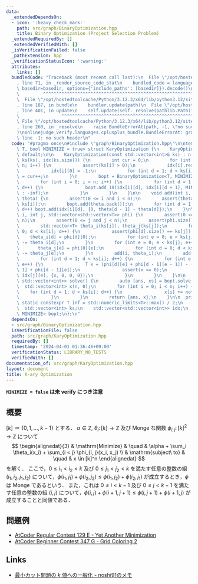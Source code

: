 ```yaml
---
data:
  _extendedDependsOn:
  - icon: ':heavy_check_mark:'
    path: src/graph/BinaryOptimization.hpp
    title: Binary Optimization (Project Selection Problem)
  _extendedRequiredBy: []
  _extendedVerifiedWith: []
  _isVerificationFailed: false
  _pathExtension: hpp
  _verificationStatusIcon: ':warning:'
  attributes:
    links: []
  bundledCode: "Traceback (most recent call last):\n  File \"/opt/hostedtoolcache/Python/3.12.3/x64/lib/python3.12/site-packages/onlinejudge_verify/documentation/build.py\"\
    , line 71, in _render_source_code_stat\n    bundled_code = language.bundle(stat.path,\
    \ basedir=basedir, options={'include_paths': [basedir]}).decode()\n          \
    \         ^^^^^^^^^^^^^^^^^^^^^^^^^^^^^^^^^^^^^^^^^^^^^^^^^^^^^^^^^^^^^^^^^^^^^^^^^^^^^^^^^\n\
    \  File \"/opt/hostedtoolcache/Python/3.12.3/x64/lib/python3.12/site-packages/onlinejudge_verify/languages/cplusplus.py\"\
    , line 187, in bundle\n    bundler.update(path)\n  File \"/opt/hostedtoolcache/Python/3.12.3/x64/lib/python3.12/site-packages/onlinejudge_verify/languages/cplusplus_bundle.py\"\
    , line 401, in update\n    self.update(self._resolve(pathlib.Path(included), included_from=path))\n\
    \                ^^^^^^^^^^^^^^^^^^^^^^^^^^^^^^^^^^^^^^^^^^^^^^^^^^^^^^^^^\n \
    \ File \"/opt/hostedtoolcache/Python/3.12.3/x64/lib/python3.12/site-packages/onlinejudge_verify/languages/cplusplus_bundle.py\"\
    , line 260, in _resolve\n    raise BundleErrorAt(path, -1, \"no such header\"\
    )\nonlinejudge_verify.languages.cplusplus_bundle.BundleErrorAt: graph/BinaryOptimization.hpp:\
    \ line -1: no such header\n"
  code: "#pragma once\n#include \"graph/BinaryOptimization.hpp\"\n\ntemplate <typename\
    \ T, bool MINIMIZE = true> struct KaryOptimization {\n    KaryOptimization() =\
    \ default;\n\n    KaryOptimization(const std::vector<int>& ks) : n(ks.size()),\
    \ ks(ks), idx(ks.size()) {\n        int cur = 0;\n        for (int i = 0; i <\
    \ n; i++) {\n            assert(ks[i] > 0);\n            idx[i].resize(ks[i]);\n\
    \            idx[i][0] = -1;\n            for (int d = 1; d < ks[i]; d++) idx[i][d]\
    \ = cur++;\n        }\n        bopt = BinaryOptimization<T, MINIMIZE>(cur);\n\
    \        for (int i = 0; i < n; i++) {\n            for (int d = 1; d + 1 < ks[i];\
    \ d++) {\n                bopt.add_10(idx[i][d], idx[i][d + 1], MINIMIZE ? inf\
    \ : -inf);\n            }\n        }\n    }\n\n    void add(int i, const std::vector<T>&\
    \ theta) {\n        assert(0 <= i and i < n);\n        assert(theta.size() ==\
    \ ks[i]);\n        bopt.add(theta.back());\n        for (int d = 1; d < ks[i];\
    \ d++) bopt.add(idx[i][d], {0, theta[d - 1] - theta[d]});\n    }\n\n    void add(int\
    \ i, int j, std::vector<std::vector<T>> phi) {\n        assert(0 <= i and i <\
    \ n);\n        assert(0 <= j and j < n);\n        assert(phi.size() == ks[i]);\n\
    \        std::vector<T> theta_i(ks[i]), theta_j(ks[j]);\n        for (int d =\
    \ 0; d < ks[i]; d++) {\n            assert(phi[d].size() == ks[j]);\n        \
    \    theta_i[d] = phi[d][0];\n            for (int e = 0; e < ks[j]; e++) phi[d][e]\
    \ -= theta_i[d];\n        }\n        for (int e = 0; e < ks[j]; e++) {\n     \
    \       theta_j[e] = phi[0][e];\n            for (int d = 0; d < ks[i]; d++) phi[d][e]\
    \ -= theta_j[e];\n        }\n        add(i, theta_i);\n        add(j, theta_j);\n\
    \        for (int d = 1; d < ks[i]; d++) {\n            for (int e = 1; e < ks[j];\
    \ e++) {\n                T x = (phi[d][e] + phi[d - 1][e - 1]) - (phi[d][e -\
    \ 1] + phi[d - 1][e]);\n                assert(x <= 0);\n                bopt.add(idx[i][d],\
    \ idx[j][e], {x, 0, 0, 0});\n            }\n        }\n    }\n\n    std::pair<T,\
    \ std::vector<int>> solve() {\n        auto [ans, xs] = bopt.solve();\n      \
    \  std::vector<int> x(n, 0);\n        for (int i = 0; i < n; i++) {\n        \
    \    for (int d = 1; d < ks[i]; d++) {\n                x[i] += not xs[idx[i][d]];\n\
    \            }\n        }\n        return {ans, x};\n    }\n\n  private:\n   \
    \ static constexpr T inf = std::numeric_limits<T>::max() / 2;\n    int n;\n  \
    \  std::vector<int> ks;\n    std::vector<std::vector<int>> idx;\n    BinaryOptimization<T,\
    \ MINIMIZE> bopt;\n};\n"
  dependsOn:
  - src/graph/BinaryOptimization.hpp
  isVerificationFile: false
  path: src/graph/KaryOptimization.hpp
  requiredBy: []
  timestamp: '2024-04-01 01:36:46+09:00'
  verificationStatus: LIBRARY_NO_TESTS
  verifiedWith: []
documentation_of: src/graph/KaryOptimization.hpp
layout: document
title: K-ary Optimization
---
```


**`MINIMIZE = false` は未 verify につき注意**

## 概要
$[k] \coloneqq \{0, 1, \dots , k - 1\}$ とする．
$\alpha \in \mathbb{Z},\ \theta_i \colon [k] \to \mathbb{Z}$ 及び Monge な関数 $\phi_{i, j} \colon [k]^2 \to \mathbb{Z}$ について
$$
\begin{alignedat}{3}
    & \mathrm{Minimize}     & \quad & \alpha + \sum_i \theta_i(x_i) + \sum_{i < j} \phi_{i, j}(x_i, x_j) \\
    & \mathrm{subject\ to}  & \quad & x \in [k]^n
\end{alignedat}
$$
を解く．
ここで，$0 \leq i_1 < i_2 < k$ 及び $0 \leq j_1 < j_2 < k$ を満たす任意の整数の組 $(i_1, i_2, j_1, j_2)$ について，$\phi(i_1, j_1) + \phi(i_2, j_2) \leq \phi(i_1, j_2) + \phi(i_2, j_1)$ が成立するとき，$\phi$ は Monge であるという．
また，これは $0 \leq i < k - 1$ 及び $0 \leq j < k - 1$ を満たす任意の整数の組 
$(i, j)$ について，$\phi(i, j) + \phi(i + 1, j + 1) \leq \phi(i, j + 1) + \phi(i + 1, j)$ が成立することと同値である．

## 問題例
- [AtCoder Regular Contest 129 E - Yet Another Minimization](https://atcoder.jp/contests/arc129/tasks/arc129_e?lang=ja)
- [AtCoder Beginner Contest 347 G - Grid Coloring 2](https://atcoder.jp/contests/abc347/tasks/abc347_g)

## Links
- [最小カット問題の $k$ 値への一般化 - noshi91のメモ](https://noshi91.hatenablog.com/entry/2021/06/29/044225)